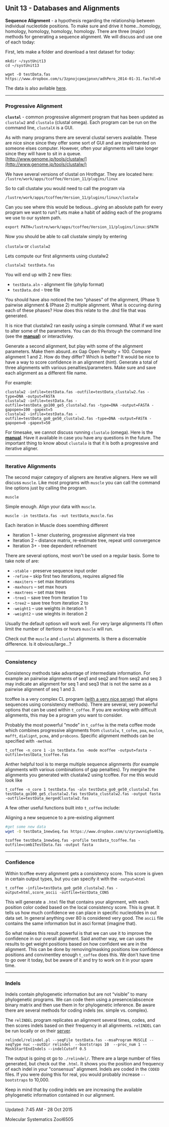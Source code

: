 ## Unit 13 - Databases and Alignments


**Sequence Alignment** - a hypothesis regarding the relationship between individual nucleotide positions.  To make sure and drive it home...homology, homology, homology, homology, homology.
There are three (major) methods for generating a sequence alignment.  We will discuss and use one of each today:

First, lets make a folder and download a test dataset for today:
	
```
mkdir ~/systUnit13
cd ~/systUnit13

wget -O testData.fas https://www.dropbox.com/s/3zpnojcpeajpnxn/adhPero_2014-01-31.fas?dl=0
```
The data is also avilable [here](https://www.dropbox.com/s/3zpnojcpeajpnxn/adhPero_2014-01-31.fas?dl=0).

***********
### Progressive Alignment

**```clustal```** - common progressive alignment program that has been updated as ```clustalw2``` and ```clustalo``` (clustal omega). Each program can be run on the command line, ```clustalX``` is a GUI.

As with many programs there are several clustal servers available.  These are nice since since they offer some sort of GUI and are implemented on someone elses computer.  However, often your alignments will take longer since they will have to sit in a queue.  
	[http://www.genome.jp/tools/clustalw/](http://www.genome.jp/tools/clustalw/)
	
We have several versions of clustal on Hrothgar.  They are located here:
``` /lustre/work/apps/tcoffee/Version_11/plugins/linux ```

So to call clustalw you would need to call the program via

``` /lustre/work/apps/tcoffee/Version_11/plugins/linux/clustalw ```

Can you see where this would be tedious...giving an absolute path for every program we want to run?  Lets make a habit of adding each of the programs we use to our system path.

```export PATH=/lustre/work/apps/tcoffee/Version_11/plugins/linux:$PATH```

Now you should be able to call clustalw simply by entering 

```clustalw``` or ```clustalw2```

Lets compute our first alignments using clustalw2

```clustalw2 testData.fas```

You will end up with 2 new files:
* ```testData.aln``` - alignment file (phylip format)
* ```testData.dnd``` - tree file

You should have also noticed the two "phases" of the alignment, (Phase 1) pairwise alignment & (Phase 2) multiple alignment.  What is occuring during each of these phases?  How does this relate to the .dnd file that was generated.

It is nice that clustalw2 ran easily using a simple command.  What if we want to alter some of the parameters.  You can do this through the command line (see the **[manual](http://www.clustal.org/download/clustalw_help.txt)**) or interactivley.

Generate a second alignment, but play with some of the alignment parameters.  Make them absurd..ex Gap Open Penalty = 100.  Compare alignment 1 and 2.  How do they differ?  Which is better?  It would be nice to have a way to score confidence in an alignment (hint). Generate a total of three alignments with various penalties/parameters. Make sure and save each alignment as a different file name. 

For example:
```
clustalw2 -infile=testData.fas -outfile=testData_clustalw2.fas -type=DNA -output=FASTA
clustalw2 -infile=testData.fas -outfile=testData_go100_ge5_clustalw2.fas -type=DNA -output=FASTA -gapopen=100 -gapext=5
clustalw2 -infile=testData.fas -outfile=testData_go0_ge50_clustalw2.fas -type=DNA -output=FASTA -gapopen=0 -gapext=50
```

For timesake, we cannot discuss running ```clustalo``` (omega).  Here is the **[manual](http://computing.bio.cam.ac.uk/local/doc/clustalo.txt)**.  Have it available in case you have any questions in the future.  The important thing to know about ```clustalo``` is that it is both a progressive and iterative aligner.

***********
### Iterative Alignments

The second major category of aligners are iterative aligners.  Here we will discuss ```muscle```. Like most programs with ```muscle``` you can call the command line options just by calling the program.

```muscle```

Simple enough.  Align your data with ```muscle```.

```muscle -in testData.fas -out testData_muscle.fas```

Each iteration in Muscle does soemthing different
* Iteration 1 – kmer clustering, progressive alignment via tree
* Iteration 2 – distance matrix, re-estimate tree, repeat until convergence
* Iteration 3+ - tree dependent refinement

There are several options, most won't be used on a regular basis.  Some to take note of are:
	

* ```-stable``` - preserve sequence input order
* ```-refine``` – skip first two iterations, requires aligned file
* ```-maxiters``` – set max iterations
* ```-maxhours``` – set max hours
* ```-maxtrees``` – set max trees
* ```-tree1``` – save tree from iteration 1 to <file>
* ```-tree2``` – save tree from iteration 2 to <file>
* ```-weight1``` – use weights <x> in iteration 1
* ```-weight2``` – use wieghts <x> in iteration 2

Usually the default optiosn will work well.  For very large alignments I'll often limit the number of itertions or hours ```muscle``` will run.

Check out the ```muscle``` and ```clustal``` alignments.  Is there a discernable difference.  Is it obvious/large...?

***********
### Consistency

Consistency methods take advantage of intermediate information.  For example an pairwise alignments of seq1 and seq2 and from seq2 and seq 3 may indicate an alignment for seq 1 and seq3 that is not the same as a pairwise alignment of seq 1 and 3.

tcoffee is a very complex CL program ([with a very nice server](http://tcoffee.crg.cat/)) that aligns sequences using consistency methods).  There are several, very powerful options that can be used within ```t_coffee```.  If you are working with difficult alignments, this may be a program you want to consider.  

Probably the most powerful "mode" in ```t_coffee``` is the meta coffee mode which combines progressive alignments from ```clustalw```, ```t_cofee```, ```poa```, ```muslce```, ```mafft```, ```dialignt```, ```pcma```, and ```probcons```.  Specific alignment methods can be specified with ```-method```.
```
t_coffee -n_core 1 -in testData.fas -mode mcoffee -output=fasta -outfile=testData_tcoffee.fas
```
Anther helpful tool is to merge multiple sequence alignments (for example alignments with various combinations of gap penalties).  Try mergine the alignments you generated with clustalw2 using tcoffee.  For me this would look like
```
t_coffee -n_core 1 testData.fas -aln testData_go0_ge50_clustalw2.fas testData_go100_ge5_clustalw2.fas testData_clustalw2.fas -output fasta -outfile=testData_mergedClustalw2.fas
```
A few other useful functions built into ```t_coffee``` include:

Aligning a new sequence to a pre-existing alignment

```bash
#get some new data
wget -O testData_1newSeq.fas https://www.dropbox.com/s/zyrzwvnig5a463g/testData_1newSeq.fas?dl=0
```

```
tcoffee testData_1newSeq.fas -profile testData_tcoffee.fas -outfile=comb1TestData.fas -output fasta
```
***********
### Confidence
Within tcoffee every alignment gets a consistency score.  This score is given in certain output types, but you can specify it with the ```-output=html```

```
t_coffee -infile=testData_go0_ge50_clustalw2.fas -output=html,score_ascii -outfile=testData_CONS
```

This will generate a ```.html``` file that contains your alignment, with each position color coded based on the local consistency score.  This is great.  It tells us how much confidence we can place in specific nucleotides in out data set.  In general anything over 80 is considered very good. The ```ascii``` file contains the same information but in asci format (imagine that).

So what makes this result powerful is that we can use it to improve the confidence in our overall alignment.  Said another way, we can uses the results to get weight positions based on how confident we are in the alignment.  This can be done by removing/masking positions low confidence positions and convinentley enough ```t_coffee``` does this.  We don't have time to go over it today, but be aware of it and try to work on it in your spare time.

***********
### Indels
Indels contain phylogenetic information but are not “visible” to many phylogenetic programs.
We can code them using a presence/abscence binary matrix and then use them in for phylogenetic inference.  Be aware there are several methods for coding indels (ex. simple vs. complex).  

The ```relINDEL``` program replicates an alignment several times,  codes, and then scores indels based on their frequency in all alignments.  ```relINDEL``` can be run locally or on their [server](http://guidance.tau.ac.il/RELINDEL/).

 ```
relindel/relindel.pl --seqFile testData.fas --msaProgram MUSCLE --seqType nuc --outDir relindel  --bootstraps 10  --proc_num 1 --MaskStartEndIndels --indelCutoff 0.5 
 ```   
The output is going ot go to ```./relindel/```.  Tthere are a large number of files generated, but check out the ```.html```.  It shows you the position and frequency of each indel in your "consensus" alignment.  Indels are coded in the ```CODED``` files.  If you were doing this for real, you would probably increase ```--bootstraps``` to 10,000. 

Keep in mind that by coding indels we are increasing the available phylogenetic information contained in our alignment.   
    
 ***********   
    
    
Updated: 7:45 AM - 28 Oct 2015

Molecular Systematics Zool6505
    
    
    
    
    
    
    
    
